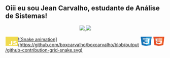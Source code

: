 ## Oiii eu sou Jean Carvalho, estudante de Análise de Sistemas!
<div align="center">
  <a href="https://github.com/boxcarvalho">
  <img height="150em" src="https://github-readme-stats.vercel.app/api?username=boxcarvalho&show_icons=true&theme=dracula&include_all_commits=true&count_private=true"/>
  <img height="150em" src="https://github-readme-stats.vercel.app/api/top-langs/?username=boxcarvalho&layout=compact&langs_count=7&theme=dracula"/>
</div>
<div style="display: inline_block"><br>
  <img align="right" alt="j-HTML" height="30" width="40" src="https://raw.githubusercontent.com/devicons/devicon/master/icons/html5/html5-original.svg">
  <img align="right" alt="j-CSS" height="30" width="40" src="https://raw.githubusercontent.com/devicons/devicon/master/icons/css3/css3-original.svg">
  <img align="left" alt="j-Js" height="30" width="40" src="https://raw.githubusercontent.com/devicons/devicon/master/icons/javascript/javascript-plain.svg">
</div>
  
<div>
    ![Snake animation](https://github.com/boxcarvalho/boxcarvalho/blob/output/github-contribution-grid-snake.svg)
</div>
